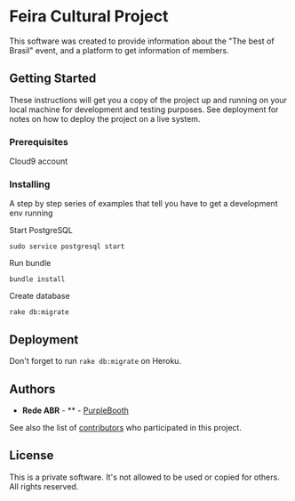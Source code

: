 # Feira Cultural Project

This software was created to provide information about the "The best of Brasil" event, and a platform to get information of members.

## Getting Started

These instructions will get you a copy of the project up and running on your local machine for development and testing purposes. See deployment for notes on how to deploy the project on a live system.

### Prerequisites

Cloud9 account


### Installing

A step by step series of examples that tell you have to get a development env running

Start PostgreSQL
```
sudo service postgresql start
```

Run bundle
```
bundle install
```

Create database
```
rake db:migrate
```


## Deployment

Don't forget to run ```rake db:migrate``` on Heroku.

## Authors

* **Rede ABR** - ** - [PurpleBooth](https://github.com/PurpleBooth)

See also the list of [contributors](https://github.com/your/project/contributors) who participated in this project.

## License

This is a private software. It's not allowed to be used or copied for others.
All rights reserved.
